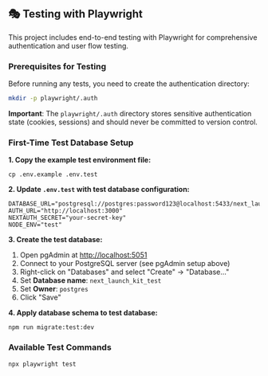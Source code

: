 ## 🎭 Testing with Playwright

This project includes end-to-end testing with Playwright for comprehensive authentication and user flow testing.

### Prerequisites for Testing

Before running any tests, you need to create the authentication directory:

```bash
mkdir -p playwright/.auth
```

**Important**: The `playwright/.auth` directory stores sensitive authentication state (cookies, sessions) and should never be committed to version control.

### First-Time Test Database Setup

**1. Copy the example test environment file:**

```
cp .env.example .env.test
```

**2. Update `.env.test` with test database configuration:**

```
DATABASE_URL="postgresql://postgres:password123@localhost:5433/next_launch_kit_test"
AUTH_URL="http://localhost:3000"
NEXTAUTH_SECRET="your-secret-key"
NODE_ENV="test"
```

**3. Create the test database:**

1. Open pgAdmin at [http://localhost:5051](http://localhost:5051)
2. Connect to your PostgreSQL server (see pgAdmin setup above)
3. Right-click on "Databases" and select "Create" → "Database..."
4. Set **Database name**: `next_launch_kit_test`
5. Set **Owner**: `postgres`
6. Click "Save"

**4. Apply database schema to test database:**

```
npm run migrate:test:dev
```

### Available Test Commands

```bash
npx playwright test
```
